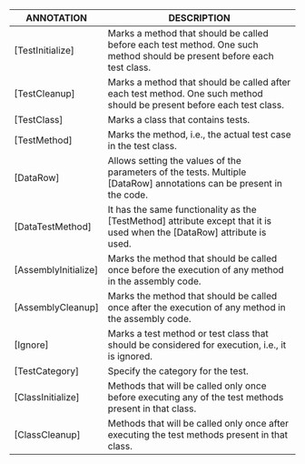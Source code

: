 
| ANNOTATION           | DESCRIPTION                                                                                                              |
|----------------------|--------------------------------------------------------------------------------------------------------------------------|
| [TestInitialize]     | Marks a method that should be called before each test method. One such method should be present before each test class.  |
| [TestCleanup]        | Marks a method that should be called after each test method. One such method should be present before each test class.   |
| [TestClass]          | Marks a class that contains tests.                                                                                       |
| [TestMethod]         | Marks the method, i.e., the actual test case in the test class.                                                          |
| [DataRow]            | Allows setting the values of the parameters of the tests. Multiple [DataRow] annotations can be present in the code.     |
| [DataTestMethod]     | It has the same functionality as the [TestMethod] attribute except that it is used when the [DataRow] attribute is used. |
| [AssemblyInitialize] | Marks the method that should be called once before the execution of any method in the assembly code.                     |
| [AssemblyCleanup]    | Marks the method that should be called once after the execution of any method in the assembly code.                      |
| [Ignore]             | Marks a test method or test class that should be considered for execution, i.e., it is ignored.                          |
| [TestCategory]       | Specify the category for the test.                                                                                       |
| [ClassInitialize]    | Methods that will be called only once before executing any of the test methods present in that class.                    |
| [ClassCleanup]       | Methods that will be called only once after executing the test methods present in that class.                            |